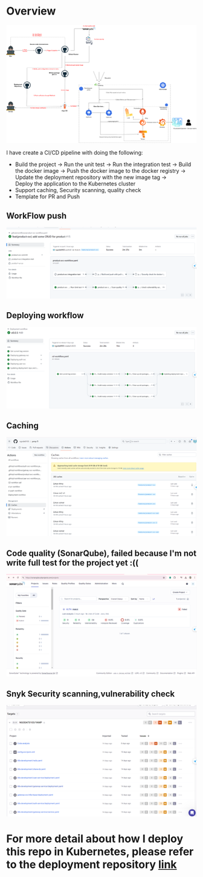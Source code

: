 # Overview
![Overview](../../draft/output/workflow.png)

I have create a CI/CD pipeline with doing the following:
- Build the project -> 
Run the unit test -> 
Run the integration test -> 
Build the docker image -> 
Push the docker image to the docker registry ->
Update the deployment repository with the new image tag ->  
Deploy the application to the Kubernetes cluster
- Support caching, Security scanning, quality check
- Template for PR and Push

## WorkFlow push
![push-commit](../../draft/output/commit-example-workflow.png)
## Deploying workflow
![deploy](../../draft/output/deployment-example-workflow.png)
## Caching
![caching](../../draft/output/caching.png)
## Code quality (SonarQube), failed because I'm not write full test for the project yet :((
![code-quality](../../draft/output/sonarqube.png)

## Snyk Security scanning,vulnerability check
![snyk](../../draft/output/snyk.png)


# **For more detail about how I deploy this repo in Kubernetes, please refer to the deployment repository [link](https://github.com/ngodat0103/yamp-deployment.git)** 
